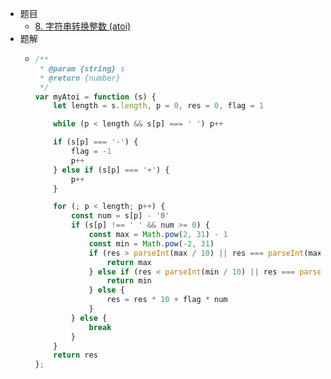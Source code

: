 - 题目
	- [8. 字符串转换整数 (atoi)](https://leetcode.cn/problems/string-to-integer-atoi/description/)
- 题解
	- ```js
	  /**
	   * @param {string} s
	   * @return {number}
	   */
	  var myAtoi = function (s) {
	      let length = s.length, p = 0, res = 0, flag = 1
	  
	      while (p < length && s[p] === ' ') p++
	  
	      if (s[p] === '-') {
	          flag = -1
	          p++
	      } else if (s[p] === '+') {
	          p++
	      }
	  
	      for (; p < length; p++) {
	          const num = s[p] - '0'
	          if (s[p] !== ' ' && num >= 0) {
	              const max = Math.pow(2, 31) - 1
	              const min = Math.pow(-2, 31)
	              if (res > parseInt(max / 10) || res === parseInt(max / 10) && num >= max % 10) {
	                  return max
	              } else if (res < parseInt(min / 10) || res === parseInt(min / 10) && -num <= min % 10) {
	                  return min
	              } else {
	                  res = res * 10 + flag * num
	              }
	          } else {
	              break
	          }
	      }
	      return res
	  };
	  ```